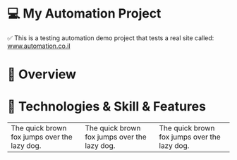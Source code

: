 # 💻 My Automation Project

✅ This is a testing automation demo project that tests a real site called: www.automation.co.il

# 📖 Overview


# 📑 Technologies & Skill & Features
<table>
<tr>
<td width="33%">
The quick brown fox jumps over the lazy dog.
</td>
<td width="33%">
The quick brown fox jumps over the lazy dog.
</td>
<td width="33%">
The quick brown fox jumps over the lazy dog.
</td>
</tr>
</table>

